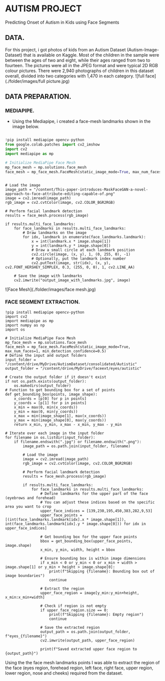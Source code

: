 # AUTISM PROJECT
Predicting Onset of Autism in Kids using Face Segments

## DATA.
For this project, i got photos of kids from an Autism Dataset (Autism-Image- Dataset) that is available on Kaggle. Most of the children in the sample were between the ages of two and eight, while their ages ranged from two to fourteen. The pictures were all in the JPEG format and were typical 2D RGB colour pictures. There were 2,940 photographs of children in this dataset overall, divided into two categories with 1,470 in each category.
 ![full face](./folder/images/full picture.jpg)

 ## DATA PREPARATION.
 ### MEDIAPIPE.
 - Using the Mediapipe, i created a face-mesh landmarks shown in the image below.

```python

!pip install mediapipe opencv-python
from google.colab.patches import cv2_imshow
import cv2
import mediapipe as mp

# Initialize MediaPipe Face Mesh
mp_face_mesh = mp.solutions.face_mesh
face_mesh = mp_face_mesh.FaceMesh(static_image_mode=True, max_num_faces=1, min_detection_confidence=0.5)
```
```

# Load the image
image_path = "/content/This-paper-introduces-MaskFaceGAN-a-novel-approach-to-face-attribute-editing-capable-of.png"
image = cv2.imread(image_path)
rgb_image = cv2.cvtColor(image, cv2.COLOR_BGR2RGB)

# Perform facial landmark detection
results = face_mesh.process(rgb_image)
```
```
if results.multi_face_landmarks:
    for face_landmarks in results.multi_face_landmarks:
        # Draw landmarks on the image
        for idx, landmark in enumerate(face_landmarks.landmark):
            x = int(landmark.x * image.shape[1])
            y = int(landmark.y * image.shape[0])
            # Draw a small circle at each landmark position
            cv2.circle(image, (x, y), 1, (0, 255, 0), -1)
            # Optionally, put the landmark index number
            cv2.putText(image, str(idx), (x, y), cv2.FONT_HERSHEY_SIMPLEX, 0.3, (255, 0, 0), 1, cv2.LINE_AA)
```
```
    # Save the image with landmarks
    cv2.imwrite("output_image_with_landmarks.jpg", image)
```


![Face Mesh](./folder/images/face mesh.jpg)

### FACE SEGMENT EXTRACTION.
```
!pip install mediapipe opencv-python
import cv2
import mediapipe as mp
import numpy as np
import os
```
```
# Initialize MediaPipe Face Mesh
mp_face_mesh = mp.solutions.face_mesh
face_mesh = mp_face_mesh.FaceMesh(static_image_mode=True, max_num_faces=1, min_detection_confidence=0.5)
# Define the input and output folders
input_folder = "/content/drive/MyDrive/AutismDataset/consolidated/Autistic"
output_folder = "/content/drive/MyDrive/faceext/eyes/autistic"

# Create the output folder if it doesn't exist
if not os.path.exists(output_folder):
    os.makedirs(output_folder)
# Function to get bounding box for a set of points
def get_bounding_box(points, image_shape):
    x_coords = [p[0] for p in points]
    y_coords = [p[1] for p in points]
    x_min = max(0, min(x_coords))
    y_min = max(0, min(y_coords))
    x_max = min(image_shape[1], max(x_coords))
    y_max = min(image_shape[0], max(y_coords))
    return x_min, y_min, x_max - x_min, y_max - y_min
```
```
# Iterate over each image in the input folder
for filename in os.listdir(input_folder):
    if filename.endswith(".jpg") or filename.endswith(".png"):
        image_path = os.path.join(input_folder, filename)

        # Load the image
        image = cv2.imread(image_path)
        rgb_image = cv2.cvtColor(image, cv2.COLOR_BGR2RGB)

        # Perform facial landmark detection
        results = face_mesh.process(rgb_image)

        if results.multi_face_landmarks:
            for face_landmarks in results.multi_face_landmarks:
                # Define landmarks for the upper part of the face (eyebrows and forehead)
                # You can adjust these indices based on the specific area you want to crop
                upper_face_indices = [139,230,195,450,383,282,9,53]
                upper_face_points = [(int(face_landmarks.landmark[idx].x * image.shape[1]), int(face_landmarks.landmark[idx].y * image.shape[0])) for idx in upper_face_indices]

                # Get bounding box for the upper face points
                bbox = get_bounding_box(upper_face_points, image.shape)
                x_min, y_min, width, height = bbox

                # Ensure bounding box is within image dimensions
                if x_min < 0 or y_min < 0 or x_min + width > image.shape[1] or y_min + height > image.shape[0]:
                    print(f"Skipping {filename}: Bounding box out of image boundaries")
                    continue

                # Extract the region
                upper_face_region = image[y_min:y_min+height, x_min:x_min+width]

                # Check if region is not empty
                if upper_face_region.size == 0:
                    print(f"Skipping {filename}: Empty region")
                    continue

                # Save the extracted region
                output_path = os.path.join(output_folder, f"eyes_{filename}")
                cv2.imwrite(output_path, upper_face_region)

                print(f"Saved extracted upper face region to {output_path}")
```
   Using the the face mesh landmarks points I was able to extract the region of the face (eyes region, forehead region, left face, right face, upper region, lower region, nose and cheeks) required from the dataset.
